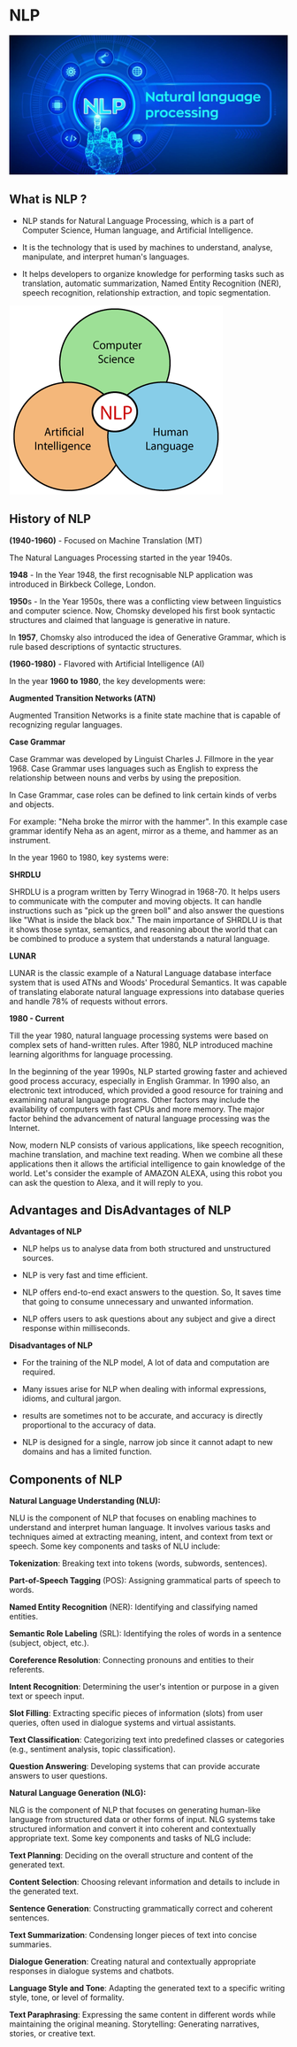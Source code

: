 # NLP

![NLP](/images/logo.jpg)

## What is NLP ?

* NLP stands for Natural Language Processing, which is a part of Computer Science, Human language, and Artificial Intelligence. 

* It is the technology that is used by machines to understand, analyse, manipulate, and interpret human's languages. 

* It helps developers to organize knowledge for performing tasks such as translation, automatic summarization, Named Entity Recognition (NER), speech recognition, relationship extraction, and topic segmentation.

![NLP](/images/NLP.png)

## History of NLP

**(1940-1960)** - Focused on Machine Translation (MT)

The Natural Languages Processing started in the year 1940s.

**1948** - In the Year 1948, the first recognisable NLP application was introduced in Birkbeck College, London.

**1950**s - In the Year 1950s, there was a conflicting view between linguistics and computer science. Now, Chomsky developed his first book syntactic structures and claimed that language is generative in nature.

In **1957**, Chomsky also introduced the idea of Generative Grammar, which is rule based descriptions of syntactic structures.

**(1960-1980)** - Flavored with Artificial Intelligence (AI)

In the year **1960 to 1980**, the key developments were:

**Augmented Transition Networks (ATN)**

Augmented Transition Networks is a finite state machine that is capable of recognizing regular languages.

**Case Grammar**

Case Grammar was developed by Linguist Charles J. Fillmore in the year 1968. Case Grammar uses languages such as English to express the relationship between nouns and verbs by using the preposition.

In Case Grammar, case roles can be defined to link certain kinds of verbs and objects.

For example: "Neha broke the mirror with the hammer". In this example case grammar identify Neha as an agent, mirror as a theme, and hammer as an instrument.

In the year 1960 to 1980, key systems were:

**SHRDLU**

SHRDLU is a program written by Terry Winograd in 1968-70. It helps users to communicate with the computer and moving objects. It can handle instructions such as "pick up the green boll" and also answer the questions like "What is inside the black box." The main importance of SHRDLU is that it shows those syntax, semantics, and reasoning about the world that can be combined to produce a system that understands a natural language.

**LUNAR**

LUNAR is the classic example of a Natural Language database interface system that is used ATNs and Woods' Procedural Semantics. It was capable of translating elaborate natural language expressions into database queries and handle 78% of requests without errors.

**1980 - Current**

Till the year 1980, natural language processing systems were based on complex sets of hand-written rules. After 1980, NLP introduced machine learning algorithms for language processing.

In the beginning of the year 1990s, NLP started growing faster and achieved good process accuracy, especially in English Grammar. In 1990 also, an electronic text introduced, which provided a good resource for training and examining natural language programs. Other factors may include the availability of computers with fast CPUs and more memory. The major factor behind the advancement of natural language processing was the Internet.

Now, modern NLP consists of various applications, like speech recognition, machine translation, and machine text reading. When we combine all these applications then it allows the artificial intelligence to gain knowledge of the world. Let's consider the example of AMAZON ALEXA, using this robot you can ask the question to Alexa, and it will reply to you.

## Advantages and DisAdvantages of NLP

**Advantages of NLP**

* NLP helps us to analyse data from both structured and unstructured sources.

* NLP is very fast and time efficient.

* NLP offers end-to-end exact answers to the question. So, It saves time that going to consume unnecessary and unwanted information.

* NLP offers users to ask questions about any subject and give a direct response within milliseconds.

**Disadvantages of NLP**

* For the training of the NLP model, A lot of data and computation are required.

* Many issues arise for NLP when dealing with informal expressions, idioms, and cultural jargon.

*  results are sometimes not to be accurate, and accuracy is directly proportional to the accuracy of data.

* NLP is designed for a single, narrow job since it cannot adapt to new domains and has a limited function.

## Components of NLP

**Natural Language Understanding (NLU):**

NLU is the component of NLP that focuses on enabling machines to understand and interpret human language. It involves various tasks and techniques aimed at extracting meaning, intent, and context from text or speech. Some key components and tasks of NLU include:

**Tokenization**: Breaking text into tokens (words, subwords, sentences).

**Part-of-Speech Tagging** (POS): Assigning grammatical parts of speech to words.

**Named Entity Recognition** (NER): Identifying and classifying named entities.

**Semantic Role Labeling** (SRL): Identifying the roles of words in a sentence (subject, object, etc.).

**Coreference Resolution**: Connecting pronouns and entities to their referents.

**Intent Recognition**: Determining the user's intention or purpose in a given text or speech input.

**Slot Filling**: Extracting specific pieces of information (slots) from user queries, often used in dialogue systems and virtual assistants.

**Text Classification**: Categorizing text into predefined classes or categories (e.g., sentiment analysis, topic classification).

**Question Answering**: Developing systems that can provide accurate answers to user questions.

**Natural Language Generation (NLG):**

NLG is the component of NLP that focuses on generating human-like language from structured data or other forms of input. NLG systems take structured information and convert it into coherent and contextually appropriate text. Some key components and tasks of NLG include:

**Text Planning**: Deciding on the overall structure and content of the generated text.

**Content Selection**: Choosing relevant information and details to include in the generated text.

**Sentence Generation**: Constructing grammatically correct and coherent sentences.

**Text Summarization**: Condensing longer pieces of text into concise summaries.

**Dialogue Generation**: Creating natural and contextually appropriate responses in dialogue systems and chatbots.

**Language Style and Tone**: Adapting the generated text to a specific writing style, tone, or level of formality.

**Text Paraphrasing**: Expressing the same content in different words while maintaining the original meaning.
Storytelling: Generating narratives, stories, or creative text.